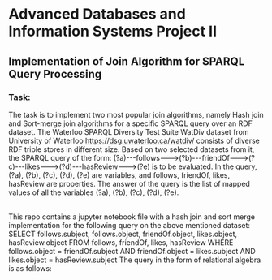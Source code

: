 # Advanced Databases and Information Systems Project II 
## Implementation of Join Algorithm for SPARQL Query Processing

### Task:
The task is to implement two most popular join algorithms, namely Hash join and Sort-merge join
algorithms for a specific SPARQL query over an RDF dataset. The Waterloo SPARQL Diversity Test Suite
WatDiv dataset from University of Waterloo https://dsg.uwaterloo.ca/watdiv/ consists of diverse
RDF triple stores in different size. Based on two selected datasets from it, the SPARQL query of the form:
(?a)---follows--->(?b)---friendOf--->(?c)---likes--->(?d)---hasReview--->(?e)
is to be evaluated. In the query, (?a), (?b), (?c), (?d), (?e) are variables, and follows, friendOf,
likes, hasReview are properties. The answer of the query is the list of mapped values of all the variables
(?a), (?b), (?c), (?d), (?e). <br> <br>

This repo contains a jupyter notebook file with a hash join and sort merge implementation for 
the following query on the above mentioned dataset: <br>
SELECT follows.subject, follows.object, friendOf.object, likes.object, hasReview.object
FROM follows, friendOf, likes, hasReview
WHERE follows.object = friendOf.subject
AND friendOf.object = likes.subject
AND likes.object = hasReview.subject
The query in the form of relational algebra is as follows:
